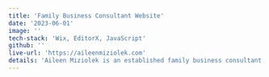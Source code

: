 ```yaml
---
title: 'Family Business Consultant Website'
date: '2023-06-01'
image: ''
tech-stack: 'Wix, EditorX, JavaScript'
github: ''
live-url: 'https://aileenmiziolek.com'
details: 'Aileen Miziolek is an established family business consultant and wanted to take her digital brand to the next level. I worked with Ailee's brand manager to design & build a website where Aileen can build her platform.'
---
```

